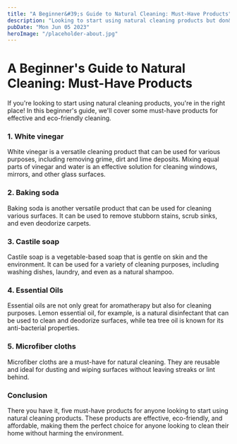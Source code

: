 ```yaml
---
title: "A Beginner&#39;s Guide to Natural Cleaning: Must-Have Products"
description: "Looking to start using natural cleaning products but don&#39;t know where to start? Check out our beginner&#39;s guide to must-have products for effective and eco-friendly cleaning."
pubDate: "Mon Jun 05 2023"
heroImage: "/placeholder-about.jpg"
---
```


# A Beginner&#39;s Guide to Natural Cleaning: Must-Have Products

If you&#39;re looking to start using natural cleaning products, you&#39;re in the right place! In this beginner&#39;s guide, we&#39;ll cover some must-have products for effective and eco-friendly cleaning.

### 1. White vinegar

White vinegar is a versatile cleaning product that can be used for various purposes, including removing grime, dirt and lime deposits. Mixing equal parts of vinegar and water is an effective solution for cleaning windows, mirrors, and other glass surfaces.

### 2. Baking soda

Baking soda is another versatile product that can be used for cleaning various surfaces. It can be used to remove stubborn stains, scrub sinks, and even deodorize carpets.

### 3. Castile soap

Castile soap is a vegetable-based soap that is gentle on skin and the environment. It can be used for a variety of cleaning purposes, including washing dishes, laundry, and even as a natural shampoo.

### 4. Essential Oils

Essential oils are not only great for aromatherapy but also for cleaning purposes. Lemon essential oil, for example, is a natural disinfectant that can be used to clean and deodorize surfaces, while tea tree oil is known for its anti-bacterial properties.

### 5. Microfiber cloths

Microfiber cloths are a must-have for natural cleaning. They are reusable and ideal for dusting and wiping surfaces without leaving streaks or lint behind.

### Conclusion

There you have it, five must-have products for anyone looking to start using natural cleaning products. These products are effective, eco-friendly, and affordable, making them the perfect choice for anyone looking to clean their home without harming the environment.